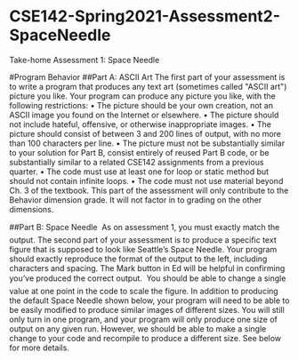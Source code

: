 # CSE142-Spring2021-Assessment2-SpaceNeedle
Take-home Assessment 1: Space Needle

#Program Behavior
##Part A: ASCII Art
The first part of your assessment is to write a program that produces any text art (sometimes called "ASCII art") picture you like.
Your program can produce any picture you like, with the following
restrictions:
• The picture should be your own creation, not an ASCII image
you found on the Internet or elsewhere.
• The picture should not include hateful, offensive, or otherwise inappropriate images.
• The picture should consist of between 3 and 200 lines of
output, with no more than 100 characters per line.
• The picture must not be substantially similar to your solution
for Part B, consist entirely of reused Part B code, or be
substantially similar to a related CSE142 assignments from
a previous quarter.
• The code must use at least one for loop or static method
but should not contain infinite loops.
• The code must not use material beyond Ch. 3 of the textbook.
This part of the assessment will only contribute to the Behavior
dimension grade. It will not factor in to grading on the other
dimensions.

##Part B: Space Needle

As on assessment 1, you must exactly match the output.
The second part of your assessment is to produce a specific text
figure that is supposed to look like Seattle’s Space Needle. Your
program should exactly reproduce the format of the output to the
left, including characters and spacing. The Mark button in Ed will
be helpful in confirming you’ve produced the correct output.

You should be
able to change
a single value
at one point
in the code to
scale the figure.
In addition to producing the default Space Needle shown below,
your program will need to be able to be easily modified to produce
similar images of different sizes. You will still only turn in one
program, and your program will only produce one size of output
on any given run. However, we should be able to make a single change to your code and recompile to
produce a different size. See below for more details.

